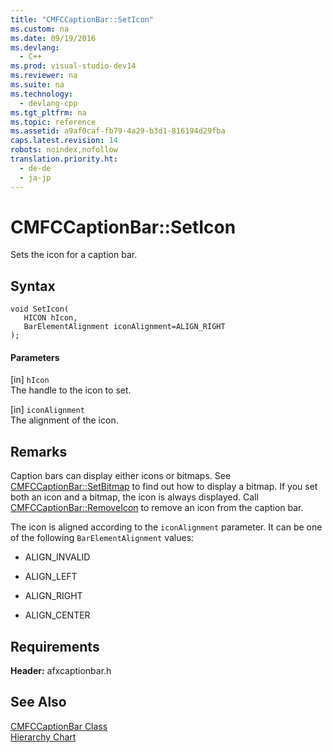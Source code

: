 ```yaml
---
title: "CMFCCaptionBar::SetIcon"
ms.custom: na
ms.date: 09/19/2016
ms.devlang: 
  - C++
ms.prod: visual-studio-dev14
ms.reviewer: na
ms.suite: na
ms.technology: 
  - devlang-cpp
ms.tgt_pltfrm: na
ms.topic: reference
ms.assetid: a9af0caf-fb79-4a29-b3d1-816194d29fba
caps.latest.revision: 14
robots: noindex,nofollow
translation.priority.ht: 
  - de-de
  - ja-jp
---
```

# CMFCCaptionBar::SetIcon
Sets the icon for a caption bar.  
  
## Syntax  
  
```  
void SetIcon(  
   HICON hIcon,  
   BarElementAlignment iconAlignment=ALIGN_RIGHT   
);  
```  
  
#### Parameters  
 [in] `hIcon`  
 The handle to the icon to set.  
  
 [in] `iconAlignment`  
 The alignment of the icon.  
  
## Remarks  
 Caption bars can display either icons or bitmaps. See [CMFCCaptionBar::SetBitmap](../vs140/CMFCCaptionBar--SetBitmap.md) to find out how to display a bitmap. If you set both an icon and a bitmap, the icon is always displayed. Call [CMFCCaptionBar::RemoveIcon](../vs140/CMFCCaptionBar--RemoveIcon.md) to remove an icon from the caption bar.  
  
 The icon is aligned according to the `iconAlignment` parameter. It can be one of the following `BarElementAlignment` values:  
  
-   ALIGN_INVALID  
  
-   ALIGN_LEFT  
  
-   ALIGN_RIGHT  
  
-   ALIGN_CENTER  
  
## Requirements  
 **Header:** afxcaptionbar.h  
  
## See Also  
 [CMFCCaptionBar Class](../vs140/CMFCCaptionBar-Class.md)   
 [Hierarchy Chart](../vs140/Hierarchy-Chart.md)